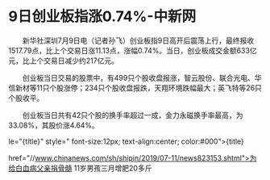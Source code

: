 # 9日创业板指涨0.74%-中新网

　　新华社深圳7月9日电（记者孙飞）创业板指9日高开后震荡上行，最终报收1517.79点，比上个交易日涨11.13点，涨幅0.74%。当日，创业板成交金额633亿元，比上个交易日减少约217亿元。

　　创业板当日交易的股票中，有499只个股收盘报涨，智云股份、联合光电、华信新材等11只个股涨停；234只个股收盘报跌，天翔环境跌幅最大；英飞特等26只个股收平。

　　创业板当日共有42只个股的换手率超过一成，金力永磁换手率最高，为33.08%，其股价涨4.64%。

le="{title}" style=" font-size:12px; text-align:center; color:#000">{title}

href="//www.chinanews.com/sh/shipin/2019/07-11/news823153.shtml">为给白血病父亲捐骨髓 11岁男孩三月增肥20多斤
